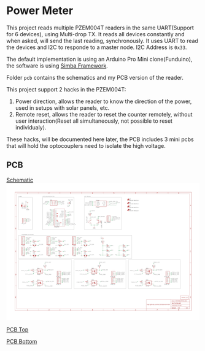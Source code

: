 # Power Meter

This project reads multiple PZEM004T readers in the same UART(Support for 6 devices), using Multi-drop TX. It reads all devices constantly and when asked, will send the last reading, synchronously. It uses UART to read the devices and I2C to responde to a master node. I2C Address is `0x33`.

The default implementation is using an Arduino Pro Mini clone(Funduino), the software is using [Simba Framework](https://github.com/eerimoq/simba/).

Folder `pcb` contains the schematics and my PCB version of the reader.

This project support 2 hacks in the PZEM004T:

1. Power direction, allows the reader to know the direction of the power, used in setups with solar panels, etc.
2. Remote reset, allows the reader to reset the counter remotely, without user interaction(Reset all simultaneously, not possible to reset individualy).

These hacks, will be documented here later, the PCB includes 3 mini pcbs that will hold the optocouplers need to isolate the high voltage.

## PCB

[Schematic](https://github.com/0x3333/powermeter/raw/master/pcb/schematic.pdf)
![Schematic](https://raw.githubusercontent.com/0x3333/powermeter/master/github/schematic.png)

[PCB Top](https://github.com/0x3333/powermeter/raw/master/pcb/pcb_top.pdf)

[PCB Bottom](https://github.com/0x3333/powermeter/raw/master/pcb/pcb_bottom.pdf)
